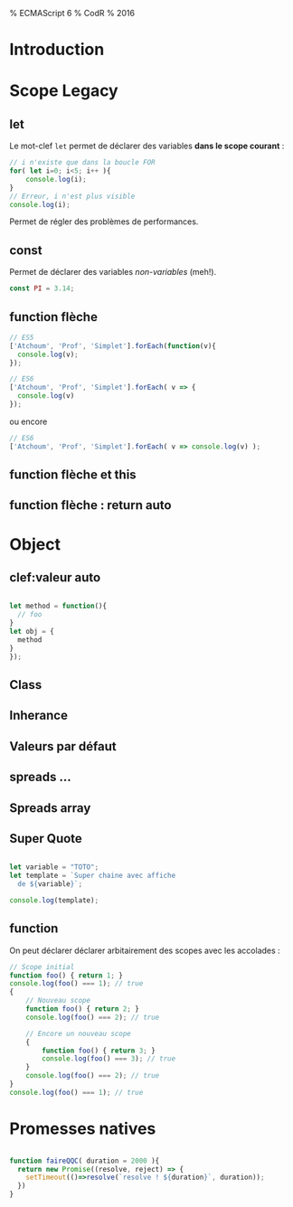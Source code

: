 % ECMAScript 6
% CodR
% 2016

# Introduction

# Scope Legacy

## let

Le mot-clef `let` permet de déclarer des variables **dans le scope courant** :

```javascript
// i n'existe que dans la boucle FOR
for( let i=0; i<5; i++ ){
    console.log(i);
}
// Erreur, i n'est plus visible
console.log(i);
```

Permet de régler des problèmes de performances.

## const

Permet de déclarer des variables *non-variables* (meh!).

```javascript
const PI = 3.14;
```

## function flèche

```javascript
// ES5
['Atchoum', 'Prof', 'Simplet'].forEach(function(v){
  console.log(v);
});
```

```javascript
// ES6
['Atchoum', 'Prof', 'Simplet'].forEach( v => {
  console.log(v)
});
```

ou encore
```javascript
// ES6
['Atchoum', 'Prof', 'Simplet'].forEach( v => console.log(v) );
```

## function flèche et this

## function flèche : return auto

# Object

## clef:valeur auto

```javascript

let method = function(){
  // foo
}
let obj = {
  method
}
});
```

## Class

## Inherance

## Valeurs par défaut

## spreads ...

## Spreads array

## Super Quote

```javascript

let variable = "TOTO";
let template = `Super chaine avec affiche
  de ${variable}`;

console.log(template);
```

## function

On peut déclarer déclarer arbitairement des scopes avec les accolades :

```javascript
// Scope initial
function foo() { return 1; }
console.log(foo() === 1); // true
{
    // Nouveau scope
    function foo() { return 2; }
    console.log(foo() === 2); // true

    // Encore un nouveau scope
    {
        function foo() { return 3; }
        console.log(foo() === 3); // true
    }
    console.log(foo() === 2); // true
}
console.log(foo() === 1); // true
```

# Promesses natives

```javascript

function faireQQC( duration = 2000 ){
  return new Promise((resolve, reject) => {
    setTimeout(()=>resolve(`resolve ! ${duration}`, duration));
  })
}



```
